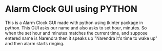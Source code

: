 # Alarm Clock GUI using PYTHON
This is a Alarm Clock GUI made with python using tkinter package in python.
This GUI asks our name and also asks to set hour, minutes.
So when the set hour and minutes matches the current time, and suppose entered name is Narendra then it speaks up "Narendra it's time to wake up" and then alarm starts ringing.
